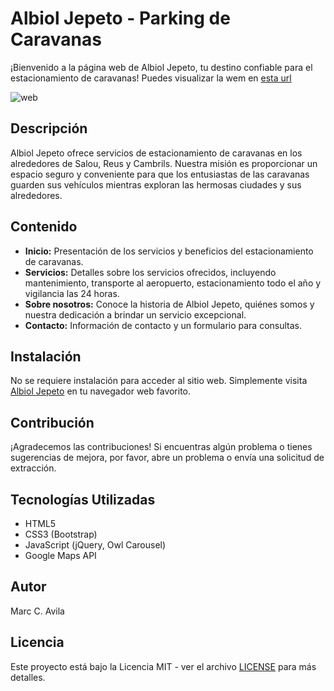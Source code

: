 # Albiol Jepeto - Parking de Caravanas

¡Bienvenido a la página web de Albiol Jepeto, tu destino confiable para el estacionamiento de caravanas! Puedes visualizar la wem en [esta url](https://albiol-jepeto.vercel.app/)

![web](https://i.ibb.co/J70DDH0/Captura-de-pantalla-2023-12-09-032022.png)

## Descripción

Albiol Jepeto ofrece servicios de estacionamiento de caravanas en los alrededores de Salou, Reus y Cambrils. Nuestra misión es proporcionar un espacio seguro y conveniente para que los entusiastas de las caravanas guarden sus vehículos mientras exploran las hermosas ciudades y sus alrededores.

## Contenido

- **Inicio:** Presentación de los servicios y beneficios del estacionamiento de caravanas.
- **Servicios:** Detalles sobre los servicios ofrecidos, incluyendo mantenimiento, transporte al aeropuerto, estacionamiento todo el año y vigilancia las 24 horas.
- **Sobre nosotros:** Conoce la historia de Albiol Jepeto, quiénes somos y nuestra dedicación a brindar un servicio excepcional.
- **Contacto:** Información de contacto y un formulario para consultas.

## Instalación

No se requiere instalación para acceder al sitio web. Simplemente visita [Albiol Jepeto](https://www.albioljepeto.com/) en tu navegador web favorito.

## Contribución

¡Agradecemos las contribuciones! Si encuentras algún problema o tienes sugerencias de mejora, por favor, abre un problema o envía una solicitud de extracción.

## Tecnologías Utilizadas

- HTML5
- CSS3 (Bootstrap)
- JavaScript (jQuery, Owl Carousel)
- Google Maps API

## Autor

Marc C. Avila

## Licencia

Este proyecto está bajo la Licencia MIT - ver el archivo [LICENSE](LICENSE) para más detalles.
